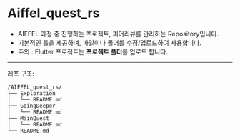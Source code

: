 # Aiffel_quest_rs
- AIFFEL 과정 중 진행하는 프로젝트, 피어리뷰를 관리하는 Repository입니다.
- 기본적인 틀을 제공하며, 파일이나 폴더를 수정/업로드하여 사용합니다.
- 주의 : Flutter 프로적트는 **프로젝트 폴더**를 업로드 합니다.

---
레포 구조:
```
/AIFFEL_quest_rs/
├── Exploration
│   └── README.md
├── GoingDeeper
│   └── README.md
├── MainQuest
│   └── README.md
└── README.md
```

